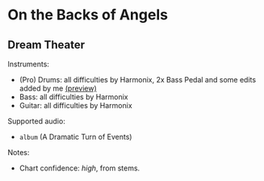 # On the Backs of Angels

## Dream Theater

Instruments:

  * (Pro) Drums: all difficulties by Harmonix, 2x Bass Pedal and some edits added by me
    [(preview)](http://pages.cs.wisc.edu/~tolly/customs/?artist=dream-theater&title=on-the-backs-of-angels)
  * Bass: all difficulties by Harmonix
  * Guitar: all difficulties by Harmonix

Supported audio:

  * `album` (A Dramatic Turn of Events)

Notes:

  * Chart confidence: *high*, from stems.
